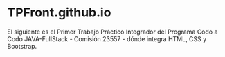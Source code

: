 # TPFront.github.io

El siguiente es el Primer Trabajo Práctico Integrador del Programa Codo a Codo JAVA-FullStack - Comisión 23557 - dónde integra HTML, CSS y Bootstrap.


